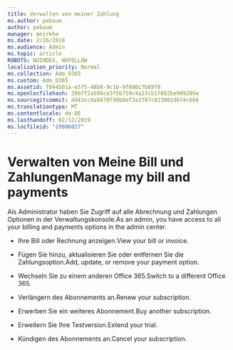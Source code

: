 ```yaml
---
title: Verwalten von meiner Zahlung
ms.author: pebaum
author: pebaum
manager: mnirkhe
ms.date: 2/26/2018
ms.audience: Admin
ms.topic: article
ROBOTS: NOINDEX, NOFOLLOW
localization_priority: Normal
ms.collection: Adm_O365
ms.custom: Adm_O365
ms.assetid: f844501a-e575-48b8-9c1b-9f800c7b89f8
ms.openlocfilehash: 39b7f2a566ce3f6b759c4a23cb1f602be909205e
ms.sourcegitcommit: dd43cc0a9470f98b8ef2a3787c823801d674c666
ms.translationtype: MT
ms.contentlocale: de-DE
ms.lasthandoff: 02/12/2019
ms.locfileid: "29906027"
---
```

# <a name="manage-my-bill-and-payments"></a><span data-ttu-id="77794-102">Verwalten von Meine Bill und Zahlungen</span><span class="sxs-lookup"><span data-stu-id="77794-102">Manage my bill and payments</span></span>

<span data-ttu-id="77794-103">Als Administrator haben Sie Zugriff auf alle Abrechnung und Zahlungen Optionen in der Verwaltungskonsole.</span><span class="sxs-lookup"><span data-stu-id="77794-103">As an admin, you have access to all your billing and payments options in the admin center.</span></span>
  
- <span data-ttu-id="77794-104">Ihre Bill oder Rechnung anzeigen.</span><span class="sxs-lookup"><span data-stu-id="77794-104">View your bill or invoice.</span></span>
    
- <span data-ttu-id="77794-105">Fügen Sie hinzu, aktualisieren Sie oder entfernen Sie die Zahlungsoption.</span><span class="sxs-lookup"><span data-stu-id="77794-105">Add, update, or remove your payment option.</span></span>
    
- <span data-ttu-id="77794-106">Wechseln Sie zu einem anderen Office 365.</span><span class="sxs-lookup"><span data-stu-id="77794-106">Switch to a different Office 365.</span></span>
    
- <span data-ttu-id="77794-107">Verlängern des Abonnements an.</span><span class="sxs-lookup"><span data-stu-id="77794-107">Renew your subscription.</span></span>
    
- <span data-ttu-id="77794-108">Erwerben Sie ein weiteres Abonnement.</span><span class="sxs-lookup"><span data-stu-id="77794-108">Buy another subscription.</span></span>
    
- <span data-ttu-id="77794-109">Erweitern Sie Ihre Testversion.</span><span class="sxs-lookup"><span data-stu-id="77794-109">Extend your trial.</span></span>
    
- <span data-ttu-id="77794-110">Kündigen des Abonnements an.</span><span class="sxs-lookup"><span data-stu-id="77794-110">Cancel your subscription.</span></span>
    

